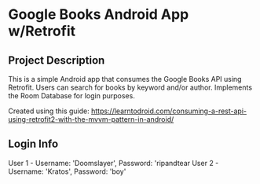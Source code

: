 # Google Books Android App w/Retrofit

## Project Description

This is a simple Android app that consumes the Google Books API using Retrofit. Users can search for books by keyword and/or author. Implements the
Room Database for login purposes.

Created using this guide: https://learntodroid.com/consuming-a-rest-api-using-retrofit2-with-the-mvvm-pattern-in-android/

## Login Info

User 1 - Username: 'Doomslayer', Password: 'ripandtear
User 2 - Username: 'Kratos', Password: 'boy'
